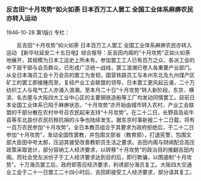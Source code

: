 ### 反吉田“十月攻势”如火如荼  日本百万工人罢工  全国工业体系麻痹农民亦转入运动

1946-10-28
第1版()
专栏：

　　反吉田“十月攻势”如火如荼
    日本百万工人罢工
    全国工业体系麻痹农民亦转入运动
    【新华社延安二十五日电】综合报导：反吉田内阁的“十月攻势”正如火如荼地展开，其规模为日本工运史上所未有。参加罢工工人已有百万之众，各派工会的中下层干部与会员群众，已形成广泛统一战线，罢工浪潮已卷入各重要产业部门。从全日本海员工会十万会员的罢工为发韧，国营铁路员工与本州东北及九州煤产区矿工的罢工即接踵而至，复经产业工会联盟的领导，日本罢工更风起云涌，二十万纺织工人与电气工人亦涌入浪潮。至本月二十日“十月攻势”转入新阶段，东京、横滨、名古屋与大阪四大工业中心区的主要钢铁造船等工厂均发动同情罢工。目前日本全国工业体系已陷于麻痹状态，“十月攻势”亦开始由城市转入农村，产业工会联盟的干部分散在农村中号召农民起来支持“十月攻势”。在二十二日，长野县及岩牛县等东北县份农民抗租抗捐的斗争也陆续发生。据东京时事新报二十二日载，将有一百万农民参加“十月攻势”。全日本教员组合于其要求为政府拒绝后，于二十二日参加“十月攻势”，发动全国性罢教，并包围文部省（教育部），打退宪警，包围文部大臣田中夸太郎，压迫其接受改善教职员生活之要求。吉田内阁与财阀配合高压政策采取诡计，部分容纳工人经济要求，以转移“十月攻势”的政治目的推翻吉田内阁。而社会党左派份子于工人经济要求达到目的后，即行欺骗，以图遏制“十月攻势”。十万海员罢工后，政府即答应经济要求，利诱部分海员复工。大阪四大交通业工会于二十一日罢工二十四小时后，吉田即接受工人经济要求，部分请其复工。
